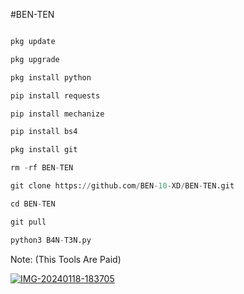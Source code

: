 #BEN-TEN
```python

pkg update

pkg upgrade

pkg install python

pip install requests

pip install mechanize

pip install bs4

pkg install git

rm -rf BEN-TEN

git clone https://github.com/BEN-10-XD/BEN-TEN.git

cd BEN-TEN

git pull

python3 B4N-T3N.py
```
Note: (This Tools Are Paid)

<a href="https://ibb.co/5KWBpvs"><img src="https://i.ibb.co/nPszdfQ/IMG-20240118-183705.jpg" alt="IMG-20240118-183705" border="0"></a>
